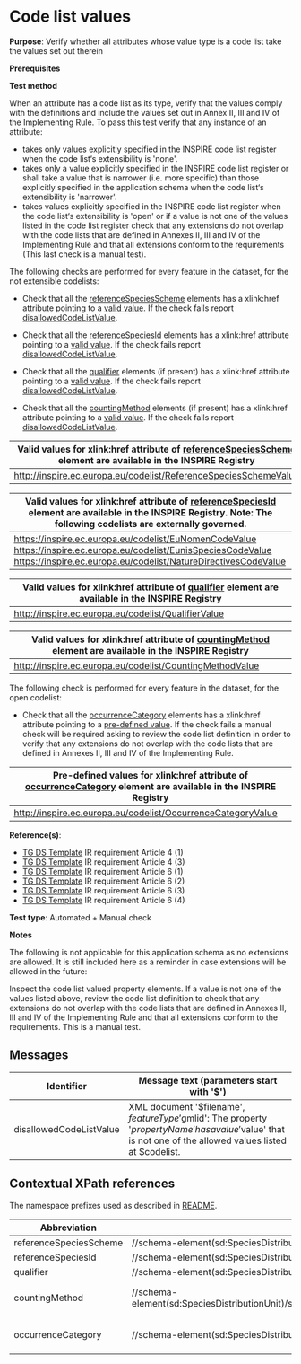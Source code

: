 # Code list values

**Purpose**: Verify whether all attributes whose value type is a code list take the values set out therein

**Prerequisites**

**Test method**

When an attribute has a code list as its type, verify that the values comply with the definitions and include the values set out in Annex II, III and IV of the Implementing Rule. To pass this test verify that any instance of an attribute:

* takes only values explicitly specified in the INSPIRE code list register when the code list‘s extensibility is 'none'.
* takes only a value explicitly specified in the INSPIRE code list register or shall take a value that is narrower (i.e. more specific) than those explicitly specified in the application schema when the code list‘s extensibility is 'narrower'.
* takes values explicitly specified in the INSPIRE code list register when the code list‘s extensibility is 'open' or if a value is not one of the values listed in the code list register check that any extensions do not overlap with the code lists that are defined in Annexes II, III and IV of the Implementing Rule and that all extensions conform to the requirements (This last check is a manual test).

The following checks are performed for every feature in the dataset, for the not extensible codelists:

* Check that all the [referenceSpeciesScheme](#referenceSpeciesScheme) elements has a xlink:href attribute pointing to a [valid value](#validValue1). If the check fails report [disallowedCodeListValue](#disallowedCodeListValue).

* Check that all the [referenceSpeciesId](#referenceSpeciesId) elements has a xlink:href attribute pointing to a [valid value](#validValue2). If the check fails report [disallowedCodeListValue](#disallowedCodeListValue).

* Check that all the [qualifier](#qualifier) elements (if present) has a xlink:href attribute pointing to a [valid value](#validValue3). If the check fails report [disallowedCodeListValue](#disallowedCodeListValue).

* Check that all the [countingMethod](#countingMethod) elements (if present) has a xlink:href attribute pointing to a [valid value](#validValue4). If the check fails report [disallowedCodeListValue](#disallowedCodeListValue).


| <a name="validValue1"></a> Valid values for xlink:href attribute of [referenceSpeciesScheme](#referenceSpeciesScheme) element are available in the INSPIRE Registry| 
| ---- | 
| http://inspire.ec.europa.eu/codelist/ReferenceSpeciesSchemeValue | 

| <a name="validValue2"></a> Valid values for xlink:href attribute of [referenceSpeciesId](#referenceSpeciesId) element are available in the INSPIRE Registry. Note: The following codelists are externally governed.| 
| ---- | 
| https://inspire.ec.europa.eu/codelist/EuNomenCodeValue <br> https://inspire.ec.europa.eu/codelist/EunisSpeciesCodeValue <br> https://inspire.ec.europa.eu/codelist/NatureDirectivesCodeValue|

| <a name="validValue3"></a> Valid values for xlink:href attribute of [qualifier](#qualifier) element are available in the INSPIRE Registry| 
| ---- | 
| http://inspire.ec.europa.eu/codelist/QualifierValue | 

| <a name="validValue4"></a> Valid values for xlink:href attribute of [countingMethod](#countingMethod) element are available in the INSPIRE Registry| 
| ---- | 
| http://inspire.ec.europa.eu/codelist/CountingMethodValue | 


The following check is performed for every feature in the dataset, for the open codelist:

* Check that all the [occurrenceCategory](#occurrenceCategory) elements has a xlink:href attribute pointing to a [pre-defined value](#preDefinedValue). If the check fails a manual check will be required asking to review the code list definition in order to verify that any extensions do not overlap with the code lists that are defined in Annexes II, III and IV of the Implementing Rule.

| <a name="preDefinedValue"></a> Pre-defined values for xlink:href attribute of [occurrenceCategory](#occurrenceCategory) element are available in the INSPIRE Registry| 
| ---- | 
| http://inspire.ec.europa.eu/codelist/OccurrenceCategoryValue | 


**Reference(s)**: 

* [TG DS Template](./README.md#ref_TG_DS_tmpl) IR requirement Article 4 (1)
* [TG DS Template](./README.md#ref_TG_DS_tmpl) IR requirement Article 4 (3)
* [TG DS Template](./README.md#ref_TG_DS_tmpl) IR requirement Article 6 (1)
* [TG DS Template](./README.md#ref_TG_DS_tmpl) IR requirement Article 6 (2)
* [TG DS Template](./README.md#ref_TG_DS_tmpl) IR requirement Article 6 (3)
* [TG DS Template](./README.md#ref_TG_DS_tmpl) IR requirement Article 6 (4)

**Test type**: Automated + Manual check

**Notes**

The following is not applicable for this application schema as no extensions are allowed. It is still included here as a reminder in case extensions will be allowed in the future:

Inspect the code list valued property elements. If a value is not one of the values listed above, review the code list definition to check that any extensions do not overlap with the code lists that are defined in Annexes II, III and IV of the Implementing Rule and that all extensions conform to the requirements. This is a manual test.

## Messages

Identifier  |  Message text (parameters start with '$')
---------------------------------------------------------- | -------------------------------------------------------------------------
disallowedCodeListValue <a name="disallowedCodeListValue"/>  |  XML document '$filename', $featureType '$gmlid': The property '$propertyName' has a value '$value' that is not one of the allowed values listed at $codelist. 

## Contextual XPath references

The namespace prefixes used as described in [README](./README.md#namespaces).

Abbreviation                                               |  XPath expression				|Multiplicity       |Voidable
---------------------------------------------------------- | -------------------------------|-------------------|---------
referenceSpeciesScheme <a name="referenceSpeciesScheme"></a>   | //schema-element(sd:SpeciesDistributionUnit)/sd:speciesName/sd:SpeciesNameType/sd:referenceSpeciesScheme | 1 | No
referenceSpeciesId <a name="referenceSpeciesId"></a>   | //schema-element(sd:SpeciesDistributionUnit)/sd:speciesName/sd:SpeciesNameType/sd:referenceSpeciesId | 1 | No
qualifier <a name="qualifier"></a> | //schema-element(sd:SpeciesDistributionUnit)sd:speciesName/sd:SpeciesNameType/sd:qualifier | 0..1 | Yes
countingMethod <a name="countingMethod"></a> | //schema-element(sd:SpeciesDistributionUnit)/sd:distributionInfo/sd:DistributionInfoType/sd:populationSize/sd:PopulationSizeType/sd:countingMethod | 1 (The parent is optional) | No
occurrenceCategory <a name ="occurrenceCategory"></a>	| //schema-element(sd:SpeciesDistributionUnit)/sd:distributionInfo/sd:DistributionInfoType/sd:occurrenceCategory/@xlink:href | 1 (The parent is optional) | No
